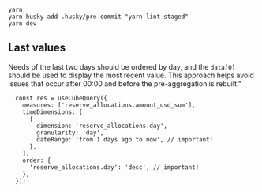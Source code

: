 ```
yarn
yarn husky add .husky/pre-commit "yarn lint-staged"
yarn dev
```

## Last values

Needs of the last two days should be ordered by day, and the `data[0]` should be used to display the most recent value.
This approach helps avoid issues that occur after 00:00 and before the pre-aggregation is rebuilt."

```
  const res = useCubeQuery({
    measures: ['reserve_allocations.amount_usd_sum'],
    timeDimensions: [
      {
        dimension: 'reserve_allocations.day',
        granularity: 'day',
        dateRange: 'from 1 days ago to now', // important!
      },
    ],
    order: {
      'reserve_allocations.day': 'desc', // important!
    },
  });
```
